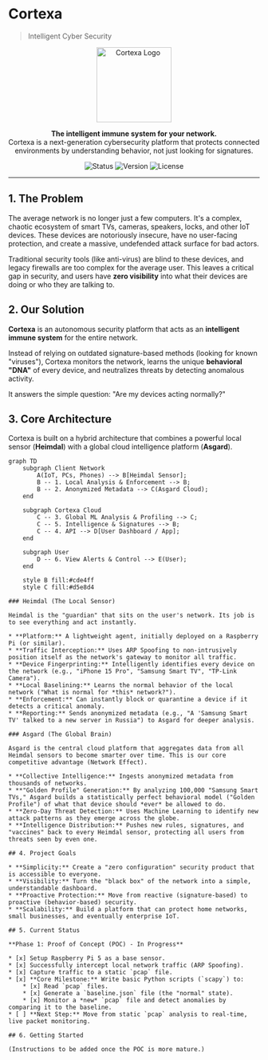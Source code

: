 # Cortexa
> Intelligent Cyber Security

<p align="center">
  <img src="URL_TO_YOUR_LOGO.png" alt="Cortexa Logo" width="150"/>
</p>
<p align="center">
  <strong>The intelligent immune system for your network.</strong>
  <br />
  Cortexa is a next-generation cybersecurity platform that protects connected environments by understanding behavior, not just looking for signatures.
</p>

<p align="center">
  <img src="https://img.shields.io/badge/status-in%20stealth-blue.svg" alt="Status" />
  <img src="https://img.shields.io/badge/version-0.0.1%20(POC)-yellow.svg" alt="Version" />
  <img src="https://img.shields.io/badge/license-Proprietary-red.svg" alt="License" />
</p>

---

## 1. The Problem

The average network is no longer just a few computers. It's a complex, chaotic ecosystem of smart TVs, cameras, speakers, locks, and other IoT devices. These devices are notoriously insecure, have no user-facing protection, and create a massive, undefended attack surface for bad actors.

Traditional security tools (like anti-virus) are blind to these devices, and legacy firewalls are too complex for the average user. This leaves a critical gap in security, and users have **zero visibility** into what their devices are doing or who they are talking to.

## 2. Our Solution

**Cortexa** is an autonomous security platform that acts as an **intelligent immune system** for the entire network.

Instead of relying on outdated signature-based methods (looking for known "viruses"), Cortexa monitors the network, learns the unique **behavioral "DNA"** of every device, and neutralizes threats by detecting anomalous activity.

It answers the simple question: "Are my devices acting normally?"

## 3. Core Architecture

Cortexa is built on a hybrid architecture that combines a powerful local sensor (**Heimdal**) with a global cloud intelligence platform (**Asgard**).

```mermaid
graph TD
    subgraph Client Network
        A(IoT, PCs, Phones) --> B[Heimdal Sensor];
        B -- 1. Local Analysis & Enforcement --> B;
        B -- 2. Anonymized Metadata --> C(Asgard Cloud);
    end

    subgraph Cortexa Cloud
        C -- 3. Global ML Analysis & Profiling --> C;
        C -- 5. Intelligence & Signatures --> B;
        C -- 4. API --> D[User Dashboard / App];
    end

    subgraph User
        D -- 6. View Alerts & Control --> E(User);
    end

    style B fill:#cde4ff
    style C fill:#d5e8d4

### Heimdal (The Local Sensor)

Heimdal is the "guardian" that sits on the user's network. Its job is to see everything and act instantly.

* **Platform:** A lightweight agent, initially deployed on a Raspberry Pi (or similar).
* **Traffic Interception:** Uses ARP Spoofing to non-intrusively position itself as the network's gateway to monitor all traffic.
* **Device Fingerprinting:** Intelligently identifies every device on the network (e.g., "iPhone 15 Pro", "Samsung Smart TV", "TP-Link Camera").
* **Local Baselining:** Learns the normal behavior of the local network ("What is normal for *this* network?").
* **Enforcement:** Can instantly block or quarantine a device if it detects a critical anomaly.
* **Reporting:** Sends anonymized metadata (e.g., "A 'Samsung Smart TV' talked to a new server in Russia") to Asgard for deeper analysis.

### Asgard (The Global Brain)

Asgard is the central cloud platform that aggregates data from all Heimdal sensors to become smarter over time. This is our core competitive advantage (Network Effect).

* **Collective Intelligence:** Ingests anonymized metadata from thousands of networks.
* **"Golden Profile" Generation:** By analyzing 100,000 "Samsung Smart TVs," Asgard builds a statistically perfect behavioral model ("Golden Profile") of what that device should *ever* be allowed to do.
* **Zero-Day Threat Detection:** Uses Machine Learning to identify new attack patterns as they emerge across the globe.
* **Intelligence Distribution:** Pushes new rules, signatures, and "vaccines" back to every Heimdal sensor, protecting all users from threats seen by even one.

## 4. Project Goals

* **Simplicity:** Create a "zero configuration" security product that is accessible to everyone.
* **Visibility:** Turn the "black box" of the network into a simple, understandable dashboard.
* **Proactive Protection:** Move from reactive (signature-based) to proactive (behavior-based) security.
* **Scalability:** Build a platform that can protect home networks, small businesses, and eventually enterprise IoT.

## 5. Current Status

**Phase 1: Proof of Concept (POC) - In Progress**

* [x] Setup Raspberry Pi 5 as a base sensor.
* [x] Successfully intercept local network traffic (ARP Spoofing).
* [x] Capture traffic to a static `pcap` file.
* [x] **Core Milestone:** Write basic Python scripts (`scapy`) to:
    * [x] Read `pcap` files.
    * [x] Generate a `baseline.json` file (the "normal" state).
    * [x] Monitor a *new* `pcap` file and detect anomalies by comparing it to the baseline.
* [ ] **Next Step:** Move from static `pcap` analysis to real-time, live packet monitoring.

## 6. Getting Started

(Instructions to be added once the POC is more mature.)